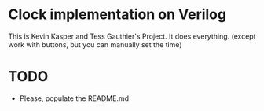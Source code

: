 # Clock implementation on Verilog
This is Kevin Kasper and Tess Gauthier's Project. It does everything. (except work with buttons, but you can manually set the time)

# TODO

- Please, populate the README.md
